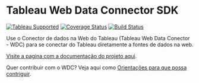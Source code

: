 # Tableau Web Data Connector SDK
[![Tableau Supported](https://img.shields.io/badge/Support%20Level-Tableau%20Supported-53bd92.svg)](https://www.tableau.com/support-levels-it-and-developer-tools) [![Coverage Status](https://coveralls.io/repos/github/tableau/webdataconnector/badge.svg?branch=master)](https://coveralls.io/github/tableau/webdataconnector?branch=master) [![Build Status](https://travis-ci.org/tableau/webdataconnector.svg?branch=master)](https://travis-ci.org/tableau/webdataconnector)


Use o Conector de dados na Web do Tableau (Tableau Web Data Conector - WDC) para se conectar do Tableau diretamente a fontes de dados na web.

[Visite a pagina com a documentação do projeto aqui](https://tableau.github.io/webdataconnector/).

Quer contribuir com o WDC? Veja aqui como [Orientações para que possa contriguir](http://tableau.github.io/).
